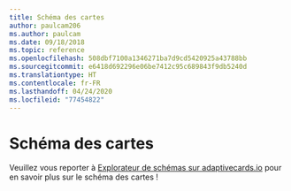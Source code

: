 ```yaml
---
title: Schéma des cartes
author: paulcam206
ms.author: paulcam
ms.date: 09/18/2018
ms.topic: reference
ms.openlocfilehash: 508dbf7100a1346271ba7d9cd5420925a43788bb
ms.sourcegitcommit: e6418d692296e06be7412c95c689843f9db5240d
ms.translationtype: HT
ms.contentlocale: fr-FR
ms.lasthandoff: 04/24/2020
ms.locfileid: "77454822"
---
```

# <a name="card-schema"></a>Schéma des cartes

Veuillez vous reporter à [Explorateur de schémas sur adaptivecards.io](https://adaptivecards.io/explorer/) pour en savoir plus sur le schéma des cartes !